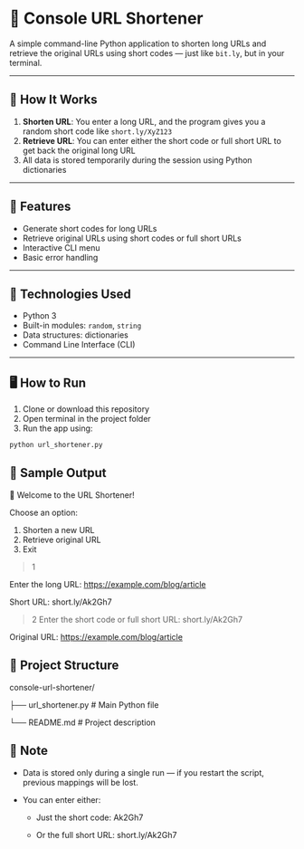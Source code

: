 # 🔗 Console URL Shortener

A simple command-line Python application to shorten long URLs and retrieve the original URLs using short codes — just like `bit.ly`, but in your terminal.

---

## 🚀 How It Works

1. **Shorten URL**: You enter a long URL, and the program gives you a random short code like `short.ly/XyZ123`
2. **Retrieve URL**: You can enter either the short code or full short URL to get back the original long URL
3. All data is stored temporarily during the session using Python dictionaries

---

## 📌 Features

- Generate short codes for long URLs
- Retrieve original URLs using short codes or full short URLs
- Interactive CLI menu
- Basic error handling

---

## 🧠 Technologies Used

- Python 3
- Built-in modules: `random`, `string`
- Data structures: dictionaries
- Command Line Interface (CLI)

---

## 🖥️ How to Run

1. Clone or download this repository
2. Open terminal in the project folder
3. Run the app using:

```bash
python url_shortener.py
```

##  🧪 Sample Output

🔗 Welcome to the URL Shortener!

Choose an option:
1. Shorten a new URL
2. Retrieve original URL
3. Exit
> 1

Enter the long URL: https://example.com/blog/article

Short URL: short.ly/Ak2Gh7

> 2
Enter the short code or full short URL: short.ly/Ak2Gh7

Original URL: https://example.com/blog/article

## 📁 Project Structure

console-url-shortener/

├── url_shortener.py     # Main Python file

└── README.md            # Project description

## 📎 Note

- Data is stored only during a single run — if you restart the script, previous mappings will be lost.

- You can enter either:

    - Just the short code: Ak2Gh7

    - Or the full short URL: short.ly/Ak2Gh7
